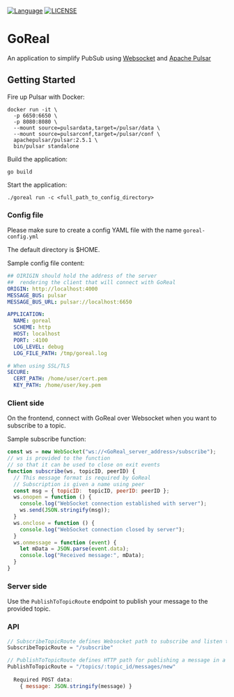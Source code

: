 [![Language](https://img.shields.io/badge/Language-Go-blue.svg)](https://golang.org/)
[![LICENSE](https://img.shields.io/hexpm/l/pulsar.svg)](https://github.com/andvikram/goreal/blob/master/LICENSE)

# GoReal

An application to simplify PubSub using [Websocket](https://developer.mozilla.org/en-US/docs/Web/API/WebSockets_API) and [Apache Pulsar](http://pulsar.apache.org)

## Getting Started

Fire up Pulsar with Docker:

```
docker run -it \
  -p 6650:6650 \
  -p 8080:8080 \
  --mount source=pulsardata,target=/pulsar/data \
  --mount source=pulsarconf,target=/pulsar/conf \
  apachepulsar/pulsar:2.5.1 \
  bin/pulsar standalone
```

Build the application:

```
go build
```

Start the application:

```
./goreal run -c <full_path_to_config_directory>
```

### Config file

Please make sure to create a config YAML file with the name `goreal-config.yml`

The default directory is $HOME.

Sample config file content:

```yml
## OIRIGIN should hold the address of the server
##  rendering the client that will connect with GoReal
ORIGIN: http://localhost:4000
MESSAGE_BUS: pulsar
MESSAGE_BUS_URL: pulsar://localhost:6650

APPLICATION:
  NAME: goreal
  SCHEME: http
  HOST: localhost
  PORT: :4100
  LOG_LEVEL: debug
  LOG_FILE_PATH: /tmp/goreal.log

# When using SSL/TLS
SECURE:
  CERT_PATH: /home/user/cert.pem
  KEY_PATH: /home/user/key.pem
```

### Client side

On the frontend, connect with GoReal over Websocket when you want to subscribe to a topic.

Sample subscribe function:

```js
const ws = new WebSocket("ws://<GoReal_server_address>/subscribe");
// ws is provided to the function 
// so that it can be used to close on exit events
function subscribe(ws, topicID, peerID) {
  // This message format is required by GoReal
  // Subscription is given a name using peer
  const msg = { topicID:  topicID, peerID: peerID };
  ws.onopen = function () {
    console.log("WebSocket connection established with server");
    ws.send(JSON.stringify(msg));
  }
  ws.onclose = function () {
    console.log("WebSocket connection closed by server");
  }
  ws.onmessage = function (event) {
    let mData = JSON.parse(event.data);
    console.log("Received message:", mData);
  }
}
```

### Server side

Use the `PublishToTopicRoute` endpoint to publish your message to the provided topic.

### API

```js
// SubscribeTopicRoute defines Websocket path to subscribe and listen to a topic
SubscribeTopicRoute = "/subscribe"

// PublishToTopicRoute defines HTTP path for publishing a message in a topic
PublishToTopicRoute = "/topics/:topic_id/messages/new"
  
  Required POST data:
    { message: JSON.stringify(message) }
```
